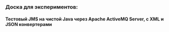### Доска для экспериментов: 
#### Тестовый JMS на чистой Java через Apache ActiveMQ Server, с XML и JSON конвертерами
